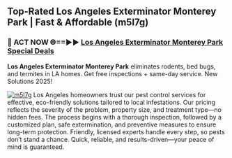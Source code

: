 ## Top-Rated Los Angeles Exterminator Monterey Park | Fast & Affordable (m5l7g)

<h3>🐜 ACT NOW 🌐==►► <a href="https://tinyurl.com/yc7vsfwc" rel="nofollow">Los Angeles Exterminator Monterey Park Special Deals</a></h3>

**Los Angeles Exterminator Monterey Park** eliminates rodents, bed bugs, and termites in LA homes. Get free inspections + same-day service. New Solutions 2025!

[![m5l7g](https://i.imgur.com/1VzRXn8.jpeg)](https://tinyurl.com/yc7vsfwc)
Los Angeles homeowners trust our pest control services for effective, eco-friendly solutions tailored to local infestations. Our pricing reflects the severity of the problem, property size, and treatment type—no hidden fees. The process begins with a thorough inspection, followed by a customized plan, safe extermination, and preventive measures to ensure long-term protection. Friendly, licensed experts handle every step, so pests don’t stand a chance. Quick, reliable, and results-driven—your peace of mind is guaranteed.